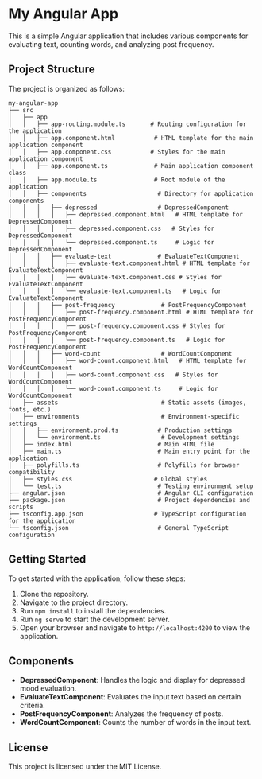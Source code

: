# My Angular App

This is a simple Angular application that includes various components for evaluating text, counting words, and analyzing post frequency. 

## Project Structure

The project is organized as follows:

```
my-angular-app
├── src
│   ├── app
│   │   ├── app-routing.module.ts       # Routing configuration for the application
│   │   ├── app.component.html           # HTML template for the main application component
│   │   ├── app.component.css           # Styles for the main application component
│   │   ├── app.component.ts             # Main application component class
│   │   ├── app.module.ts                # Root module of the application
│   │   ├── components                    # Directory for application components
│   │   │   ├── depressed                 # DepressedComponent
│   │   │   │   ├── depressed.component.html   # HTML template for DepressedComponent
│   │   │   │   ├── depressed.component.css   # Styles for DepressedComponent
│   │   │   │   └── depressed.component.ts     # Logic for DepressedComponent
│   │   │   ├── evaluate-text             # EvaluateTextComponent
│   │   │   │   ├── evaluate-text.component.html # HTML template for EvaluateTextComponent
│   │   │   │   ├── evaluate-text.component.css # Styles for EvaluateTextComponent
│   │   │   │   └── evaluate-text.component.ts   # Logic for EvaluateTextComponent
│   │   │   ├── post-frequency             # PostFrequencyComponent
│   │   │   │   ├── post-frequency.component.html # HTML template for PostFrequencyComponent
│   │   │   │   ├── post-frequency.component.css # Styles for PostFrequencyComponent
│   │   │   │   └── post-frequency.component.ts   # Logic for PostFrequencyComponent
│   │   │   ├── word-count                 # WordCountComponent
│   │   │   │   ├── word-count.component.html   # HTML template for WordCountComponent
│   │   │   │   ├── word-count.component.css   # Styles for WordCountComponent
│   │   │   │   └── word-count.component.ts     # Logic for WordCountComponent
│   ├── assets                             # Static assets (images, fonts, etc.)
│   ├── environments                       # Environment-specific settings
│   │   ├── environment.prod.ts           # Production settings
│   │   └── environment.ts                 # Development settings
│   ├── index.html                        # Main HTML file
│   ├── main.ts                           # Main entry point for the application
│   ├── polyfills.ts                      # Polyfills for browser compatibility
│   ├── styles.css                       # Global styles
│   └── test.ts                           # Testing environment setup
├── angular.json                          # Angular CLI configuration
├── package.json                          # Project dependencies and scripts
├── tsconfig.app.json                    # TypeScript configuration for the application
└── tsconfig.json                         # General TypeScript configuration
```

## Getting Started

To get started with the application, follow these steps:

1. Clone the repository.
2. Navigate to the project directory.
3. Run `npm install` to install the dependencies.
4. Run `ng serve` to start the development server.
5. Open your browser and navigate to `http://localhost:4200` to view the application.

## Components

- **DepressedComponent**: Handles the logic and display for depressed mood evaluation.
- **EvaluateTextComponent**: Evaluates the input text based on certain criteria.
- **PostFrequencyComponent**: Analyzes the frequency of posts.
- **WordCountComponent**: Counts the number of words in the input text.

## License

This project is licensed under the MIT License.